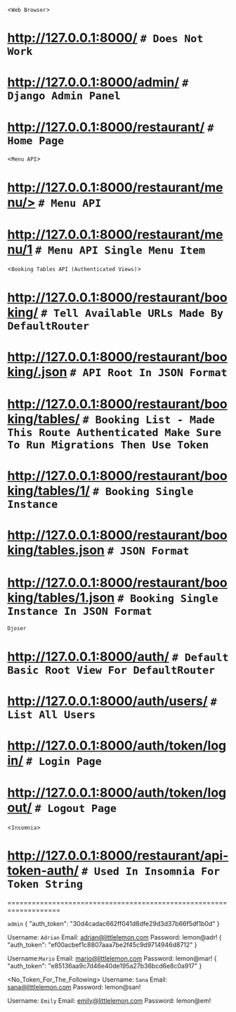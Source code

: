 <URLs>

<`Web Browser`>
# http://127.0.0.1:8000/ `# Does Not Work`
# http://127.0.0.1:8000/admin/ `# Django Admin Panel`
# http://127.0.0.1:8000/restaurant/ `# Home Page`


<`Menu API`>
# http://127.0.0.1:8000/restaurant/menu/> `# Menu API`
# http://127.0.0.1:8000/restaurant/menu/1 `# Menu API Single Menu Item`


<`Booking Tables API (Authenticated Views)`>
# http://127.0.0.1:8000/restaurant/booking/ `# Tell Available URLs Made By DefaultRouter`
# http://127.0.0.1:8000/restaurant/booking/.json `# API Root In JSON Format`
# http://127.0.0.1:8000/restaurant/booking/tables/ `# Booking List - Made This Route Authenticated Make Sure To Run Migrations Then Use Token`
# http://127.0.0.1:8000/restaurant/booking/tables/1/ `# Booking Single Instance`
# http://127.0.0.1:8000/restaurant/booking/tables.json `# JSON Format`
# http://127.0.0.1:8000/restaurant/booking/tables/1.json `# Booking Single Instance In JSON Format`


`Djoser`
# http://127.0.0.1:8000/auth/ `# Default Basic Root View For DefaultRouter`
# http://127.0.0.1:8000/auth/users/ `# List All Users`
# http://127.0.0.1:8000/auth/token/login/ `# Login Page`
# http://127.0.0.1:8000/auth/token/logout/ `# Logout Page`


<`Insomnia`>
# http://127.0.0.1:8000/restaurant/api-token-auth/ `# Used In Insomnia For Token String`


===================================================================
<Users>

`admin`
{
    "auth_token": "30d4cadac662ff041d8dfe29d3d37b66f5df1b0d"
}

Username: `Adrian` 
Email: adrian@littlelemon.com
Password: lemon@adr!
{
    "auth_token": "ef00acbef1c8807aaa7be2f45c9d9714946d8712"
}


Username:`Mario`
Email: mario@littlelemon.com
Password: lemon@mar!
{
    "auth_token": "e85136aa9c7d46e40de195a27b36bcd6e8c0a917"
}

<No_Token_For_The_Following>
Username: `Sana`
Email: sana@littlelemon.com
Password: lemon@san!


Username: `Emily`
Email: emily@littlelemon.com
Password: lemon@em!
